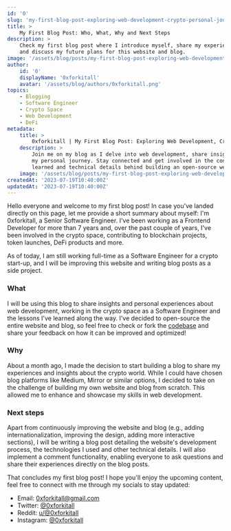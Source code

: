 ```yaml
---
id: '0'
slug: 'my-first-blog-post-exploring-web-development-crypto-personal-journey'
title: >
    My First Blog Post: Who, What, Why and Next Steps
description: >
    Check my first blog post where I introduce myself, share my experiences as a Software Engineer in the crypto space
    and discuss my future plans for this website and blog.
image: '/assets/blog/posts/my-first-blog-post-exploring-web-development-crypto-personal-journey/cover.jpg'
author:
    id: '0'
    displayName: '0xforkitall'
    avatar: '/assets/blog/authors/0xforkitall.png'
topics:
    - Blogging
    - Software Engineer
    - Crypto Space
    - Web Development
    - DeFi
metadata:
    title: >
        0xforkitall | My First Blog Post: Exploring Web Development, Crypto and Personal Journey
    description: >
        Join me on my blog as I delve into web development, share insights from working in the crypto space and document
        my personal journey. Stay connected and get involved in the conversation. Discover the challenges, lessons
        learned and technical details behind building an open-source website.
    image: '/assets/blog/posts/my-first-blog-post-exploring-web-development-crypto-personal-journey/cover.jpg'
createdAt: '2023-07-19T10:40:00Z'
updatedAt: '2023-07-19T10:40:00Z'
---
```


Hello everyone and welcome to my first blog post! In case you've landed directly on this page, let me provide a short summary about myself: I'm 0xforkitall, a Senior Software Engineer. I've been working as a Frontend Developer for more than 7 years and, over the past couple of years, I've been involved in the crypto space, contributing to blockchain projects, token launches, DeFi products and more.

As of today, I am still working full-time as a Software Engineer for a crypto start-up, and I will be improving this website and writing blog posts as a side project.

### What

I will be using this blog to share insights and personal experiences about web development, working in the crypto space as a Software Engineer and the lessons I've learned along the way. I've decided to open-source the entire website and blog, so feel free to check or fork the [codebase](https://github.com/0xforkitall/personal-website) and share your feedback on how it can be improved and optimized!

### Why

About a month ago, I made the decision to start building a blog to share my experiences and insights about the crypto world. While I could have chosen blog platforms like Medium, Mirror or similar options, I decided to take on the challenge of building my own website and blog from scratch. This allowed me to enhance and showcase my skills in web development.

### Next steps

Apart from continuously improving the website and blog (e.g., adding internationalization, improving the design, adding more interactive sections), I will be writing a blog post detailing the website's development process, the technologies I used and other technical details. I will also implement a comment functionality, enabling everyone to ask questions and share their experiences directly on the blog posts.

That concludes my first blog post! I hope you'll enjoy the upcoming content, feel free to connect with me through my socials to stay updated:

-   Email: [0xforkitall@gmail.com](mailto:0xforkitall@gmail.com)
-   Twitter: [@0xforkitall](https://twitter.com/0xforkitall)
-   Reddit: [u/@0xforkitall](https://reddit.com/user/0xforkitall)
-   Instagram: [@0xforkitall](https://www.instagram.com/0xforkitall)
